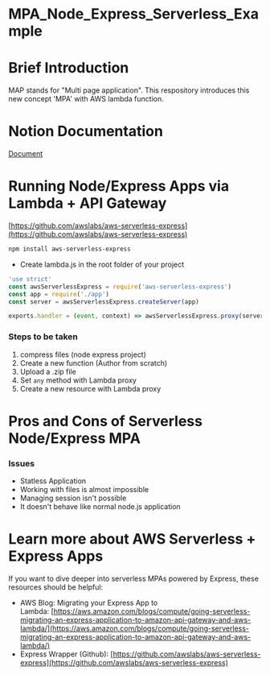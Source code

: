 # MPA_Node_Express_Serverless_Example

# Brief Introduction

MAP stands for "Multi page application".
This respository introduces this new concept 'MPA' with AWS lambda function.

# Notion Documentation

[Document](https://www.notion.so/Running-Node-Express-Apps-via-Lambda-API-Gateway-737f87966c784c23a1314b14a53b2038)

# Running Node/Express Apps via Lambda + API Gateway

[https://github.com/awslabs/aws-serverless-express](https://github.com/awslabs/aws-serverless-express)

```bash
npm install aws-serverless-express
```

- Create lambda.js in the root folder of your project

```jsx
'use strict'
const awsServerlessExpress = require('aws-serverless-express')
const app = require('./app')
const server = awsServerlessExpress.createServer(app)

exports.handler = (event, context) => awsServerlessExpress.proxy(server, event, context)
```

### Steps to be taken

1. compress files (node express project)
2. Create a new function (Author from scratch)
3. Upload a .zip file 
4. Set `any` method with Lambda proxy
5. Create a new resource with Lambda proxy


# Pros and Cons of Serverless Node/Express MPA

### Issues

- Statless Application
- Working with files is almost impossible
- Managing session isn't possible
- It doesn't behave like normal node.js application

# Learn more about AWS Serverless + Express Apps

If you want to dive deeper into serverless MPAs powered by Express, these resources should be helpful:

- AWS Blog: Migrating your Express App to Lambda: [https://aws.amazon.com/blogs/compute/going-serverless-migrating-an-express-application-to-amazon-api-gateway-and-aws-lambda/](https://aws.amazon.com/blogs/compute/going-serverless-migrating-an-express-application-to-amazon-api-gateway-and-aws-lambda/)
- Express Wrapper (Github): [https://github.com/awslabs/aws-serverless-express](https://github.com/awslabs/aws-serverless-express)